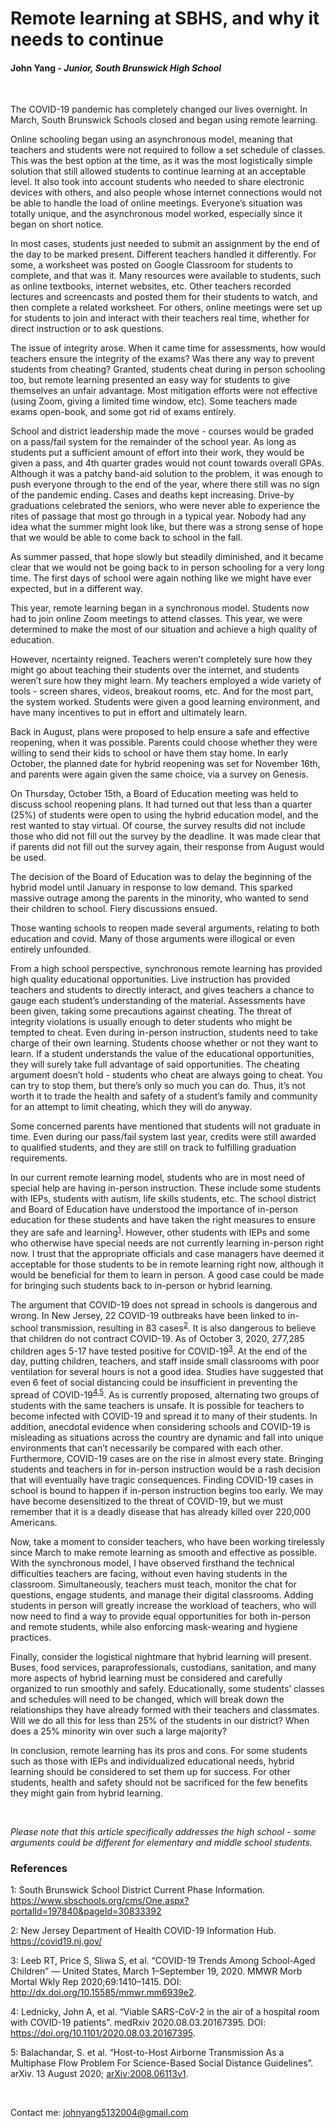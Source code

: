 # Remote learning at SBHS, and why it needs to continue

#### **John Yang** - *Junior, South Brunswick High School*

<br>

The COVID-19 pandemic has completely changed our lives overnight. In March, South Brunswick Schools closed and began using remote learning. 

Online schooling began using an asynchronous model, meaning that teachers and students were not required to follow a set schedule of classes. This was the best option at the time, as it was the most logistically simple solution that still allowed students to continue learning at an acceptable level. It also took into account students who needed to share electronic devices with others, and also people whose internet connections would not be able to handle the load of online meetings. Everyone’s situation was totally unique, and the asynchronous model worked, especially since it began on short notice. 

In most cases, students just needed to submit an assignment by the end of the day to be marked present. Different teachers handled it differently. For some, a worksheet was posted on Google Classroom for students to complete, and that was it. Many resources were available to students, such as online textbooks, internet websites, etc. Other teachers recorded lectures and screencasts and posted them for their students to watch, and then complete a related worksheet. For others, online meetings were set up for students to join and interact with their teachers real time, whether for direct instruction or to ask questions. 

The issue of integrity arose. When it came time for assessments, how would teachers ensure the integrity of the exams? Was there any way to prevent students from cheating? Granted, students cheat during in person schooling too, but remote learning presented an easy way for students to give themselves an unfair advantage. Most mitigation efforts were not effective (using Zoom, giving a limited time window, etc). Some teachers made exams open-book, and some got rid of exams entirely. 

School and district leadership made the move - courses would be graded on a pass/fail system for the remainder of the school year. As long as students put a sufficient amount of effort into their work, they would be given a pass, and 4th quarter grades would not count towards overall GPAs. Although it was a patchy band-aid solution to the problem, it was enough to push everyone through to the end of the year, where there still was no sign of the pandemic ending. Cases and deaths kept increasing. Drive-by graduations celebrated the seniors, who were never able to experience the rites of passage that most go through in a typical year. Nobody had any idea what the summer might look like, but there was a strong sense of hope that we would be able to come back to school in the fall. 

As summer passed, that hope slowly but steadily diminished, and it became clear that we would not be going back to in person schooling for a very long time. The first days of school were again nothing like we might have ever expected, but in a different way. 

This year, remote learning began in a synchronous model. Students now had to join online Zoom meetings to attend classes. This year, we were determined to make the most of our situation and achieve a high quality of education. 

However, ncertainty reigned. Teachers weren’t completely sure how they might go about teaching their students over the internet, and students weren’t sure how they might learn. My teachers employed a wide variety of tools - screen shares, videos, breakout rooms, etc. And for the most part, the system worked. Students were given a good learning environment, and have many incentives to put in effort and ultimately learn. 

Back in August, plans were proposed to help ensure a safe and effective reopening, when it was possible. Parents could choose whether they were willing to send their kids to school or have them stay home. In early October, the planned date for hybrid reopening was set for November 16th, and parents were again given the same choice, via a survey on Genesis. 

On Thursday, October 15th, a Board of Education meeting was held to discuss school reopening plans. It had turned out that less than a quarter (25%) of students were open to using the hybrid education model, and the rest wanted to stay virtual. Of course, the survey results did not include those who did not fill out the survey by the deadline. It was made clear that if parents did not fill out the survey again, their response from August would be used. 

The decision of the Board of Education was to delay the beginning of the hybrid model until January in response to low demand. This sparked massive outrage among the parents in the minority, who wanted to send their children to school. Fiery discussions ensued. 

Those wanting schools to reopen made several arguments, relating to both education and covid. Many of those arguments were illogical or even entirely unfounded. 

From a high school perspective, synchronous remote learning has provided high quality educational opportunities. Live instruction has provided teachers and students to directly interact, and gives teachers a chance to gauge each student’s understanding of the material. Assessments have been given, taking some precautions against cheating. The threat of integrity violations is usually enough to deter students who might be tempted to cheat. Even during in-person instruction, students need to take charge of their own learning. Students choose whether or not they want to learn. If a student understands the value of the educational opportunities, they will surely take full advantage of said opportunities. The cheating argument doesn’t hold - students who cheat are always going to cheat. You can try to stop them, but there’s only so much you can do. Thus, it’s not worth it to trade the health and safety of a student’s family and community for an attempt to limit cheating, which they will do anyway. 

Some concerned parents have mentioned that students will not graduate in time. Even during our pass/fail system last year, credits were still awarded to qualified students, and they are still on track to fulfilling graduation requirements. 

In our current remote learning model, students who are in most need of special help are having in-person instruction. These include some students with IEPs, students with autism, life skills students, etc. The school district and Board of Education have understood the importance of in-person education for these students and have taken the right measures to ensure they are safe and learning<sup>[1](#one)</sup>. However, other students with IEPs and some who otherwise have special needs are not currently learning in-person right now. I trust that the appropriate officials and case managers have deemed it acceptable for those students to be in remote learning right now, although it would be beneficial for them to learn in person. A good case could be made for bringing such students back to in-person or hybrid learning. 

The argument that COVID-19 does not spread in schools is dangerous and wrong. In New Jersey, 22 COVID-19 outbreaks have been linked to in-school transmission, resulting in 83 cases<sup>[2](#two)</sup>. It is also dangerous to believe that children do not contract COVID-19. As of October 3, 2020, 277,285 children ages 5-17 have tested positive for COVID-19<sup>[3](#three)</sup>. At the end of the day, putting children, teachers, and staff inside small classrooms with poor ventilation for several hours is not a good idea. Studies have suggested that even 6 feet of social distancing could be insufficient in preventing the spread of COVID-19<sup>[4](#four),[5](#five)</sup>. As is currently proposed, alternating two groups of students with the same teachers is unsafe. It is possible for teachers to become infected with COVID-19 and spread it to many of their students. In addition, anecdotal evidence when considering schools and COVID-19 is misleading as situations across the country are dynamic and fall into unique environments that can’t necessarily be compared with each other. Furthermore, COVID-19 cases are on the rise in almost every state. Bringing students and teachers in for in-person instruction would be a rash decision that will eventually have tragic consequences. Finding COVID-19 cases in school is bound to happen if in-person instruction begins too early. We may have become desensitized to the threat of COVID-19, but we must remember that it is a deadly disease that has already killed over 220,000 Americans. 

Now, take a moment to consider teachers, who have been working tirelessly since March to make remote learning as smooth and effective as possible. With the synchronous model, I have observed firsthand the technical difficulties teachers are facing, without even having students in the classroom. Simultaneously, teachers must teach, monitor the chat for questions, engage students, and manage their digital classrooms. Adding students in person will greatly increase the workload of teachers, who will now need to find a way to provide equal opportunities for both in-person and remote students, while also enforcing mask-wearing and hygiene practices. 

Finally, consider the logistical nightmare that hybrid learning will present. Buses, food services, paraprofessionals, custodians, sanitation, and many more aspects of hybrid learning must be considered and carefully organized to run smoothly and safely. Educationally, some students’ classes and schedules will need to be changed, which will break down the relationships they have already formed with their teachers and classmates. Will we do all this for less than 25% of the students in our district? When does a 25% minority win over such a large majority?

In conclusion, remote learning has its pros and cons. For some students such as those with IEPs and individualized educational needs, hybrid learning should be considered to set them up for success. For other students, health and safety should not be sacrificed for the few benefits they might gain from hybrid learning. 

<br>

*Please note that this article specifically addresses the high school - some arguments could be different for elementary and middle school students.* 

### References

<a name="one">1</a>: South Brunswick School District Current Phase Information. https://www.sbschools.org/cms/One.aspx?portalId=197840&pageId=30833392 

<a name="two">2</a>: New Jersey Department of Health COVID-19 Information Hub. https://covid19.nj.gov/ 

<a name="three">3</a>: Leeb RT, Price S, Sliwa S, et al. “COVID-19 Trends Among School-Aged Children” — United States, March 1–September 19, 2020. MMWR Morb Mortal Wkly Rep 2020;69:1410–1415. DOI: http://dx.doi.org/10.15585/mmwr.mm6939e2.

<a name="four">4</a>: Lednicky, John A, et al. “Viable SARS-CoV-2 in the air of a hospital room with COVID-19 patients”. medRxiv 2020.08.03.20167395. DOI: https://doi.org/10.1101/2020.08.03.20167395.

<a name="five">5</a>: Balachandar, S. et al. “Host-to-Host Airborne Transmission As a Multiphase Flow Problem For Science-Based Social Distance Guidelines”. arXiv. 13 August 2020; [arXiv:2008.06113v1](https://arxiv.org/abs/2008.06113v1).

<br>

Contact me: [johnyang5132004@gmail.com](mailto:johnyang5132004@gmail.com)